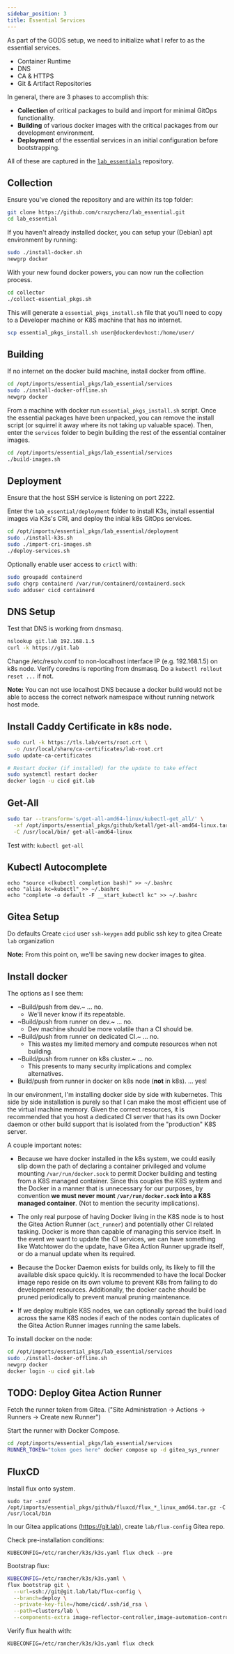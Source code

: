 ```yaml
---
sidebar_position: 3
title: Essential Services
---
```


As part of the GODS setup, we need to initialize what I refer to as the essential services.

- Container Runtime
- DNS
- CA & HTTPS
- Git & Artifact Repositories

In general, there are 3 phases to accomplish this:

- **Collection** of critical packages to build and import for minimal GitOps functionality.
- **Building** of various docker images with the critical packages from our development environment.
- **Deployment** of the essential services in an initial configuration before bootstrapping.

All of these are captured in the [`lab_essentials`](https://github.com/crazychenz/lab_essential) repository.

## Collection

Ensure you've cloned the repository and are within its top folder:

```sh
git clone https://github.com/crazychenz/lab_essential.git
cd lab_essential
```

If you haven't already installed docker, you can setup your (Debian) apt environment by running:

```sh
sudo ./install-docker.sh
newgrp docker
```

With your new found docker powers, you can now run the collection process.

```sh
cd collector
./collect-essential_pkgs.sh
```

This will generate a `essential_pkgs_install.sh` file that you'll need to copy to a Developer machine or K8S machine that has no internet.

```sh
scp essential_pkgs_install.sh user@dockerdevhost:/home/user/
```

## Building

If no internet on the docker build machine, install docker from offline.

```sh
cd /opt/imports/essential_pkgs/lab_essential/services
sudo ./install-docker-offline.sh
newgrp docker
```

From a machine with docker run `essential_pkgs_install.sh` script. Once the essential packages have been unpacked, you can remove the install script (or squirrel it away where its not taking up valuable space). Then, enter the `services` folder to begin building the rest of the essential container images.

```sh
cd /opt/imports/essential_pkgs/lab_essential/services
./build-images.sh
```

## Deployment

Ensure that the host SSH service is listening on port 2222.

Enter the `lab_essential/deployment` folder to install K3s, install essential images via K3s's CRI, and deploy the initial k8s GitOps services.

```sh
cd /opt/imports/essential_pkgs/lab_essential/deployment
sudo ./install-k3s.sh
sudo ./import-cri-images.sh
./deploy-services.sh
```

Optionally enable user access to `crictl` with:

```sh
sudo groupadd containerd
sudo chgrp containerd /var/run/containerd/containerd.sock
sudo adduser cicd containerd
```

## DNS Setup

Test that DNS is working from dnsmasq.

```sh
nslookup git.lab 192.168.1.5
curl -k https://git.lab
```

Change /etc/resolv.conf to non-localhost interface IP (e.g. 192.168.1.5) on k8s node. Verify coredns is reporting from dnsmasq. Do a `kubectl rollout reset ...` if not.

**Note:** You can not use localhost DNS because a docker build would not be able to access the correct network namespace without running network host mode.

## Install Caddy Certificate in k8s node.

```sh
sudo curl -k https://tls.lab/certs/root.crt \
  -o /usr/local/share/ca-certificates/lab-root.crt
sudo update-ca-certificates

# Restart docker (if installed) for the update to take effect
sudo systemctl restart docker
docker login -u cicd git.lab
```

## Get-All

```sh
sudo tar --transform='s/get-all-amd64-linux/kubectl-get_all/' \
  -xf /opt/imports/essential_pkgs/github/ketall/get-all-amd64-linux.tar.gz \
  -C /usr/local/bin/ get-all-amd64-linux
```

Test with: `kubectl get-all`

## Kubectl Autocomplete

```
echo "source <(kubectl completion bash)" >> ~/.bashrc
echo "alias kc=kubectl" >> ~/.bashrc
echo "complete -o default -F __start_kubectl kc" >> ~/.bashrc
```

## Gitea Setup

Do defaults
Create `cicd` user
`ssh-keygen`
add public ssh key to gitea
Create `lab` organization

**Note:** From this point on, we'll be saving new docker images to gitea.

## Install docker

The options as I see them:

- ~Build/push from dev.~ ... no.
  - We'll never know if its repeatable.
- ~Build/push from runner on dev.~ ... no.
  - Dev machine should be more volatile than a CI should be.
- ~Build/push from runner on dedicated CI.~ ... no.
  - This wastes my limited memory and compute resources when not building.
- ~Build/push from runner on k8s cluster.~ ... no.
  - This presents to many security implications and complex alternatives.
- Build/push from runner in docker on k8s node (**not** in k8s). ... yes!

In our environment, I'm installing docker side by side with kubernetes. This side by side installation is purely so that I can make the most efficient use of the virtual machine memory. Given the correct resources, it is recommended that you host a dedicated CI server that has its own Docker daemon or other build support that is isolated from the "production" K8S server.

A couple important notes:

- Because we have docker installed in the k8s system, we could easily slip down the path of declaring a container privileged and volume mounting `/var/run/docker.sock` to permit Docker building and testing from a K8S managed container. Since this couples the K8S system and the Docker in a manner that is unnecessary for our purposes, by convention **we must never mount `/var/run/docker.sock` into a K8S managed container**. (Not to mention the security implications).

- The only real purpose of having Docker living in the K8S node is to host the Gitea Action Runner (`act_runner`) and potentially other CI related tasking. Docker is more than capable of managing this service itself. In the event we want to update the CI services, we can have something like Watchtower do the update, have Gitea Action Runner upgrade itself, or do a manual update when its required.

- Because the Docker Daemon exists for builds only, its likely to fill the available disk space quickly. It is recommended to have the local Docker image repo reside on its own volume to prevent K8s from failing to do development resources. Additionally, the docker cache should be pruned periodically to prevent manual pruning maintenance.

- If we deploy multiple K8S nodes, we can optionally spread the build load across the same K8S nodes if each of the nodes contain duplicates of the Gitea Action Runner images running the same labels.

To install docker on the node:

```sh
cd /opt/imports/essential_pkgs/lab_essential/services
sudo ./install-docker-offline.sh
newgrp docker
docker login -u cicd git.lab
```

## TODO: Deploy Gitea Action Runner

Fetch the runner token from Gitea. ("Site Administration -> Actions -> Runners -> Create new Runner")

Start the runner with Docker Compose.

```sh
cd /opt/imports/essential_pkgs/lab_essential/services
RUNNER_TOKEN="token goes here" docker compose up -d gitea_sys_runner
```

## FluxCD

Install flux onto system.

`sudo tar -xzof /opt/imports/essential_pkgs/github/fluxcd/flux_*_linux_amd64.tar.gz -C /usr/local/bin`

In our Gitea applications (https://git.lab), create `lab/flux-config` Gitea repo.

Check pre-installation conditions:

`KUBECONFIG=/etc/rancher/k3s/k3s.yaml flux check --pre`

Bootstrap flux:

```sh
KUBECONFIG=/etc/rancher/k3s/k3s.yaml \
flux bootstrap git \
  --url=ssh://git@git.lab/lab/flux-config \
  --branch=deploy \
  --private-key-file=/home/cicd/.ssh/id_rsa \
  --path=clusters/lab \
  --components-extra image-reflector-controller,image-automation-controller
```

Verify flux health with:

`KUBECONFIG=/etc/rancher/k3s/k3s.yaml flux check`
